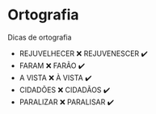 # Ortografia

Dicas de ortografia

- REJUVELHECER :x:    REJUVENESCER :heavy_check_mark:
- FARAM :x:           FARÃO :heavy_check_mark:
- A VISTA :x:         À VISTA :heavy_check_mark:
- CIDADÕES :x:        CIDADÃOS :heavy_check_mark:
- PARALIZAR :x:       PARALISAR :heavy_check_mark:
